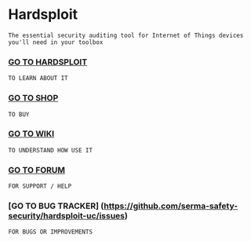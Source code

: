 # Hardsploit

    The essential security auditing tool for Internet of Things devices you'll need in your toolbox

### [GO TO HARDSPLOIT](http://www.hardsploit.io)

    TO LEARN ABOUT IT

### [GO TO SHOP](https://www.shop-hardsploit.com)
    TO BUY

### [GO TO WIKI](http://wiki.hardsploit.io)

    TO UNDERSTAND HOW USE IT

### [GO TO FORUM](http://forum.hardsploit.io)

    FOR SUPPORT / HELP

### [GO TO BUG TRACKER] (https://github.com/serma-safety-security/hardsploit-uc/issues)

    FOR BUGS OR IMPROVEMENTS
